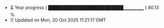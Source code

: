- ⏳ Year progress { ████████████████████████▁▁▁▁▁▁ } 80.13 %
- ⏰ Updated on Mon, 20 Oct 2025 11:21:17 GMT

